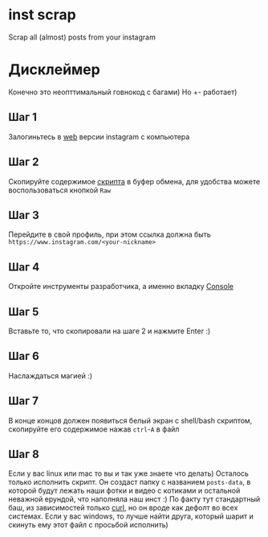 # inst scrap
Scrap all (almost) posts from your instagram

# Дисклеймер
Конечно это неопттимальный говнокод c багами) Но +- работает)

## Шаг 1
Залогиньтесь в [web](https://www.instagram.com/) версии instagram с компьютера
## Шаг 2
Скопируйте содержимое [скрипта](./main.js) в буфер обмена, для удобства можете воспользоваться кнопкой `Raw`
## Шаг 3
Перейдите в свой профиль, при этом ссылка должна быть `https://www.instagram.com/<your-nickname>`
## Шаг 4
Откройте инструменты разработчика, а именно вкладку [Console](https://developer.chrome.com/docs/devtools/console/)
## Шаг 5
Вставьте то, что скопировали на шаге 2 и нажмите Enter :)
## Шаг 6
Наслаждаться магией :)
## Шаг 7
В конце концов должен появиться белый экран с shell/bash скриптом, скопируйте его содержимое нажав `ctrl`-`A` в файл
## Шаг 8
Если у вас linux или mac то вы и так уже знаете что делать) Осталось только исполнить скрипт. Он создаст папку с названием `posts-data`,
в которой будут лежать наши фотки и видео с котиками и остальной неважной ерундой, что наполняла наш инст :)
По факту тут стандартный баш, из зависимостей только [curl](https://curl.se/), но он вроде как дефолт во всех системах.
Если у вас windows, то лучше найти друга, который шарит и скинуть ему этот файл с просьбой исполнить)
